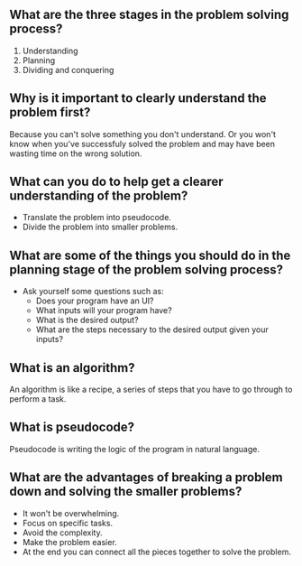 ## What are the three stages in the problem solving process?

1. Understanding
2. Planning
3. Dividing and conquering

## Why is it important to clearly understand the problem first?

Because you can't solve something you don't understand. Or you won't know when you've successfuly solved the problem and may have been wasting time on the wrong solution.

## What can you do to help get a clearer understanding of the problem?

- Translate the problem into pseudocode.
- Divide the problem into smaller problems.

## What are some of the things you should do in the planning stage of the problem solving process?

- Ask yourself some questions such as:
    * Does your program have an UI?
    * What inputs will your program have?
    * What is the desired output?
    * What are the steps necessary to the desired output given your inputs?

## What is an algorithm?

An algorithm is like a recipe, a series of steps that you have to go through to perform a task.

## What is pseudocode?

Pseudocode is writing the logic of the program in natural language.

## What are the advantages of breaking a problem down and solving the smaller problems?

- It won't be overwhelming.
- Focus on specific tasks.
- Avoid the complexity.
- Make the problem easier.
- At the end you can connect all the pieces together to solve the problem.